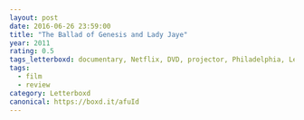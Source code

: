 ```yaml
---
layout: post 
date: 2016-06-26 23:59:00
title: "The Ballad of Genesis and Lady Jaye"
year: 2011
rating: 0.5
tags_letterboxd: documentary, Netflix, DVD, projector, Philadelphia, Leah
tags:
  - film
  - review
category: Letterboxd
canonical: https://boxd.it/afuId
---
```

